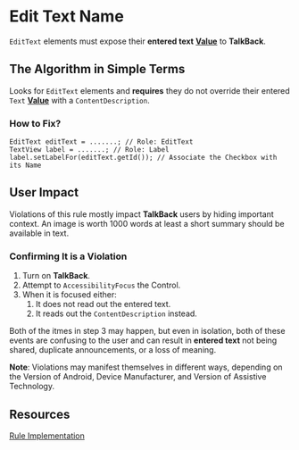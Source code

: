 # Edit Text Name

`EditText` elements must expose their **entered text** [**Value**](name-role-value.md#Value) to **TalkBack**.

## The Algorithm in Simple Terms

Looks for `EditText` elements and **requires** they do not override their entered `Text`
[**Value**](name-role-value.md#Value) with a `ContentDescription`.

### How to Fix?

```
EditText editText = .......; // Role: EditText
TextView label = .......; // Role: Label
label.setLabelFor(editText.getId()); // Associate the Checkbox with its Name
```

## User Impact

Violations of this rule mostly impact **TalkBack** users by hiding important context. An image is worth 1000 words
at least a short summary should be available in text.

### Confirming It is a Violation

1. Turn on **TalkBack**.
2. Attempt to `AccessibilityFocus` the Control.
3. When it is focused either:
    1. It does not read out the entered text.
    2. It reads out the `ContentDescription` instead.

Both of the itmes in step 3 may happen, but even in isolation, both of these events are confusing to the
user and can result in **entered text** not being shared, duplicate announcements, or a loss of meaning.

**Note**: Violations may manifest themselves in different ways, depending on the Version of Android, 
Device Manufacturer, and Version of Assistive Technology.



## Resources

[Rule Implementation](https://github.com/dequelabs/axe-android/blob/5cbbddd48be53af11c82406d670dd199a5548f3b/src/main/java/com/deque/axe/android/rules/hierarchy/EditTextName.java)
